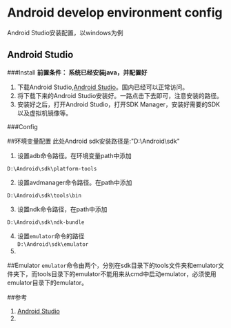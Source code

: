 # Android develop environment config
Android Studio安装配置，以windows为例

## Android Studio
###Install
**前置条件： 系统已经安装java，并配置好** 
 
1. 下载Android Studio,[Android Studio](https://developer.android.google.cn/studio/index.html)。国内已经可以正常访问。
2. 将下载下来的Android Studio安装好。一路点击下去即可，注意安装的路径。
3. 安装好之后，打开Android Studio，打开SDK Manager，安装好需要的SDK以及虚拟机镜像等。

###Config

##环境变量配置
此处Android sdk安装路径是:"D:\Android\sdk"

1. 设置adb命令路径。在环境变量path中添加  
```
D:\Android\sdk\platform-tools
```
2. 设置avdmanager命令路径。在path中添加  
```
D:\Android\sdk\tools\bin
```
3. 设置ndk命令路径，在path中添加  
```
D:\Android\sdk\ndk-bundle
```
4. 设置`emulator`命令的路径  
`
D:\Android\sdk\emulator
`
5.  


##Emulator
`emulator`命令由两个，分别在sdk目录下的tools文件夹和emulator文件夹下，而tools目录下的emulator不能用来从cmd中启动emulator，必须使用emulator目录下的emulator。



##参考
1. [Android Studio](https://developer.android.google.cn/studio/index.html)
2. 
